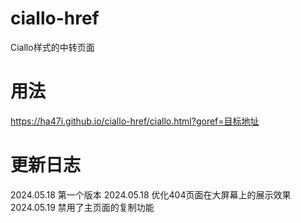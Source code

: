 # ciallo-href
Ciallo样式的中转页面
# 用法
https://ha47i.github.io/ciallo-href/ciallo.html?goref=目标地址
# 更新日志
2024.05.18 第一个版本
2024.05.18 优化404页面在大屏幕上的展示效果
2024.05.19 禁用了主页面的复制功能
